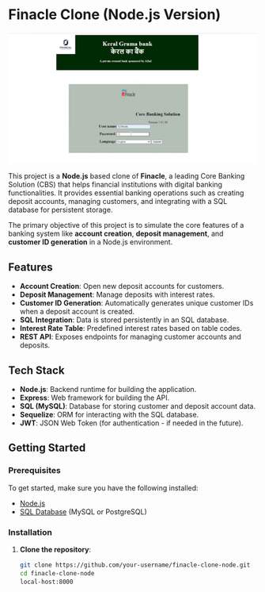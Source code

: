 # Finacle Clone (Node.js Version)
![Finacle Clone Logo](public/Finacle-clone-1.png)


This project is a **Node.js** based clone of **Finacle**, a leading Core Banking Solution (CBS) that helps financial institutions with digital banking functionalities. It provides essential banking operations such as creating deposit accounts, managing customers, and integrating with a SQL database for persistent storage.

The primary objective of this project is to simulate the core features of a banking system like **account creation**, **deposit management**, and **customer ID generation** in a Node.js environment.

## Features

- **Account Creation**: Open new deposit accounts for customers.
- **Deposit Management**: Manage deposits with interest rates.
- **Customer ID Generation**: Automatically generates unique customer IDs when a deposit account is created.
- **SQL Integration**: Data is stored persistently in an SQL database.
- **Interest Rate Table**: Predefined interest rates based on table codes.
- **REST API**: Exposes endpoints for managing customer accounts and deposits.

## Tech Stack

- **Node.js**: Backend runtime for building the application.
- **Express**: Web framework for building the API.
- **SQL (MySQL)**: Database for storing customer and deposit account data.
- **Sequelize**: ORM for interacting with the SQL database.
- **JWT**: JSON Web Token (for authentication - if needed in the future).
  
## Getting Started

### Prerequisites

To get started, make sure you have the following installed:

- [Node.js](https://nodejs.org/)
- [SQL Database](https://www.mysql.com/) (MySQL or PostgreSQL)
  
### Installation

1. **Clone the repository**:
   
   ```bash
   git clone https://github.com/your-username/finacle-clone-node.git
   cd finacle-clone-node
   local-host:8000
